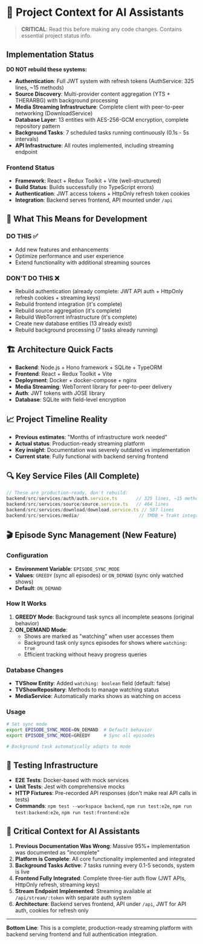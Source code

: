 # 🧠 Project Context for AI Assistants

> **CRITICAL**: Read this before making any code changes. Contains essential project status info.

## Implementation Status

**DO NOT rebuild these systems:**

- **Authentication**: Full JWT system with refresh tokens (AuthService: 325 lines, ~15 methods)
- **Source Discovery**: Multi-provider content aggregation (YTS + THERARBG) with background processing
- **Media Streaming Infrastructure**: Complete client with peer-to-peer networking (DownloadService)
- **Database Layer**: 13 entities with AES-256-GCM encryption, complete repository pattern
- **Background Tasks**: 7 scheduled tasks running continuously (0.1s - 5s intervals)
- **API Infrastructure**: All routes implemented, including streaming endpoint

### Frontend Status

- **Framework**: React + Redux Toolkit + Vite (well-structured)
- **Build Status**: Builds successfully (no TypeScript errors)
- **Authentication**: JWT access tokens + HttpOnly refresh token cookies
- **Integration**: Backend serves frontend, API mounted under `/api`

## 🎯 **What This Means for Development**

### **DO THIS** ✅

- Add new features and enhancements
- Optimize performance and user experience
- Extend functionality with additional streaming sources

### **DON'T DO THIS** ❌

- Rebuild authentication (already complete: JWT API auth + HttpOnly refresh cookies + streaming keys)
- Rebuild frontend integration (it's complete)
- Rebuild source aggregation (it's complete)
- Rebuild WebTorrent infrastructure (it's complete)
- Create new database entities (13 already exist)
- Rebuild background processing (7 tasks already running)

## 🏗️ **Architecture Quick Facts**

- **Backend**: Node.js + Hono framework + SQLite + TypeORM
- **Frontend**: React + Redux Toolkit + Vite
- **Deployment**: Docker + docker-compose + nginx
- **Media Streaming**: WebTorrent library for peer-to-peer delivery
- **Auth**: JWT tokens with JOSE library
- **Database**: SQLite with field-level encryption

## 📈 **Project Timeline Reality**

- **Previous estimates**: "Months of infrastructure work needed"
- **Actual status**: Production-ready streaming platform
- **Key insight**: Documentation was severely outdated vs implementation
- **Current state**: Fully functional with backend serving frontend

## 🔍 **Key Service Files (All Complete)**

```typescript
// These are production-ready, don't rebuild:
backend/src/services/auth/auth.service.ts       // 325 lines, ~15 methods
backend/src/services/source/source.service.ts   // 464 lines
backend/src/services/download/download.service.ts // 587 lines
backend/src/services/media/                      // TMDB + Trakt integration
```

## 🎬 **Episode Sync Management (New Feature)**

### **Configuration**

- **Environment Variable**: `EPISODE_SYNC_MODE`
- **Values**: `GREEDY` (sync all episodes) or `ON_DEMAND` (sync only watched shows)
- **Default**: `ON_DEMAND`

### **How It Works**

1. **GREEDY Mode**: Background task syncs all incomplete seasons (original behavior)
2. **ON_DEMAND Mode**:
   - Shows are marked as "watching" when user accesses them
   - Background task only syncs episodes for shows where `watching: true`
   - Efficient tracking without heavy progress queries

### **Database Changes**

- **TVShow Entity**: Added `watching: boolean` field (default: false)
- **TVShowRepository**: Methods to manage watching status
- **MediaService**: Automatically marks shows as watching on access

### **Usage**

```bash
# Set sync mode
export EPISODE_SYNC_MODE=ON_DEMAND  # Default behavior
export EPISODE_SYNC_MODE=GREEDY     # Sync all episodes

# Background task automatically adapts to mode
```

## 🧪 **Testing Infrastructure**

- **E2E Tests**: Docker-based with mock services
- **Unit Tests**: Jest with comprehensive mocks
- **HTTP Fixtures**: Pre-recorded API responses (don't make real API calls in tests)
- **Commands**: `npm test --workspace backend`, `npm run test:e2e`, `npm run test:backend:e2e`, `npm run test:frontend:e2e`

## 🚨 **Critical Context for AI Assistants**

1. **Previous Documentation Was Wrong**: Massive 95%+ implementation was documented as "incomplete"
2. **Platform is Complete**: All core functionality implemented and integrated
3. **Background Tasks Active**: 7 tasks running every 0.1-5 seconds, system is live
4. **Frontend Fully Integrated**: Complete three-tier auth flow (JWT APIs, HttpOnly refresh, streaming keys)
5. **Stream Endpoint Implemented**: Streaming available at `/api/stream/:token` with separate auth system
6. **Architecture**: Backend serves frontend, API under `/api`, JWT for API auth, cookies for refresh only

---

**Bottom Line**: This is a complete, production-ready streaming platform with backend serving frontend and full authentication integration.
